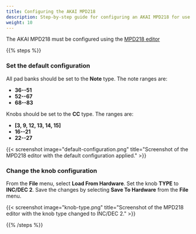 ```yaml
---
title: Configuring the AKAI MPD218
description: Step-by-step guide for configuring an AKAI MPD218 for use in MobiFlight.
weight: 10
---
```


The AKAI MPD218 must be configured using the [MPD218 editor](https://cdn.inmusicbrands.com/akai/attachments/MPD218/MPD218_Editor_v1.0.8.exe)

{{% steps %}}

### Set the default configuration

All pad banks should be set to the **Note** type. The note ranges are:

- **36--51**
- **52--67**
- **68--83**

Knobs should be set to the **CC** type. The ranges are:

- **[3, 9, 12, 13, 14, 15]**
- **16--21**
- **22--27**

{{< screenshot image="default-configuration.png" title="Screenshot of the MPD218 editor with the default configuration applied." >}}

### Change the knob configuration

From the **File** menu, select **Load From Hardware**. Set the knob **TYPE** to **INC/DEC 2**. Save the changes by selecting **Save To Hardware** from the **File** menu.

{{< screenshot image="knob-type.png" title="Screenshot of the MPD218 editor with the knob type changed to INC/DEC 2." >}}

{{% /steps %}}
